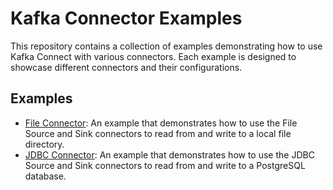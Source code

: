 # Kafka Connector Examples

This repository contains a collection of examples demonstrating how to use Kafka Connect with various connectors. Each example is designed to showcase different connectors and their configurations.

## Examples

- [File Connector](file-connector/README.md): An example that demonstrates how to use the File Source and Sink connectors to read from and write to a local file directory.
- [JDBC Connector](jdbc-connector/README.md): An example that demonstrates how to use the JDBC Source and Sink connectors to read from and write to a PostgreSQL database.
